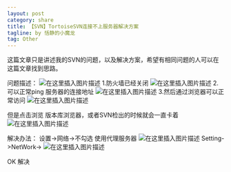 ```yaml
---
layout: post
category: share
title: 【SVN】TortoiseSVN连接不上服务器解决方案
tagline: by 恬静的小魔龙
tag: Other
---
```


这篇文章只是讲述我的SVN的问题，以及解决方案，希望有相同问题的人可以在这篇文章找到思路。


问题描述：
![在这里插入图片描述](https://img-blog.csdnimg.cn/20190124095939326.png)
1.防火墙已经关闭
![在这里插入图片描述](https://img-blog.csdnimg.cn/20190124100130484.png?x-oss-process=image/watermark,type_ZmFuZ3poZW5naGVpdGk,shadow_10,text_aHR0cHM6Ly9ibG9nLmNzZG4ubmV0L3E3NjQ0MjQ1Njc=,size_16,color_FFFFFF,t_70)
2.可以正常ping 服务器的连接地址
![在这里插入图片描述](https://img-blog.csdnimg.cn/20190124100203472.png?x-oss-process=image/watermark,type_ZmFuZ3poZW5naGVpdGk,shadow_10,text_aHR0cHM6Ly9ibG9nLmNzZG4ubmV0L3E3NjQ0MjQ1Njc=,size_16,color_FFFFFF,t_70)
3.然后通过浏览器可以正常访问
![在这里插入图片描述](https://img-blog.csdnimg.cn/20190124100222625.png?x-oss-process=image/watermark,type_ZmFuZ3poZW5naGVpdGk,shadow_10,text_aHR0cHM6Ly9ibG9nLmNzZG4ubmV0L3E3NjQ0MjQ1Njc=,size_16,color_FFFFFF,t_70)

但是点击浏览 版本库浏览器，或者SVN检出的时候就会一直卡着
![在这里插入图片描述](https://img-blog.csdnimg.cn/20190124100359376.png?x-oss-process=image/watermark,type_ZmFuZ3poZW5naGVpdGk,shadow_10,text_aHR0cHM6Ly9ibG9nLmNzZG4ubmV0L3E3NjQ0MjQ1Njc=,size_16,color_FFFFFF,t_70)



解决办法：
设置->网络->不勾选 使用代理服务器
![在这里插入图片描述](https://img-blog.csdnimg.cn/20190124100437661.png?x-oss-process=image/watermark,type_ZmFuZ3poZW5naGVpdGk,shadow_10,text_aHR0cHM6Ly9ibG9nLmNzZG4ubmV0L3E3NjQ0MjQ1Njc=,size_16,color_FFFFFF,t_70)
Setting->NetWork->
![在这里插入图片描述](https://img-blog.csdnimg.cn/20190124100508298.png?x-oss-process=image/watermark,type_ZmFuZ3poZW5naGVpdGk,shadow_10,text_aHR0cHM6Ly9ibG9nLmNzZG4ubmV0L3E3NjQ0MjQ1Njc=,size_16,color_FFFFFF,t_70)

OK 解决
